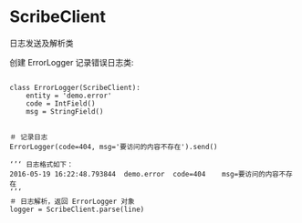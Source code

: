 # ScribeClient
日志发送及解析类

创建 ErrorLogger 记录错误日志类:

```

class ErrorLogger(ScribeClient):
    entity = 'demo.error'
    code = IntField()
    msg = StringField()


＃ 记录日志
ErrorLogger(code=404, msg='要访问的内容不存在').send()

‘’‘ 日志格式如下：
2016-05-19 16:22:48.793844	demo.error	code=404	msg=要访问的内容不存在
‘’‘
＃ 日志解析，返回 ErrorLogger 对象
logger = ScribeClient.parse(line)
```

